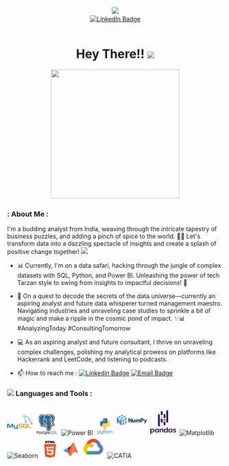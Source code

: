 <div id="header" align="center">
<img src="https://media.giphy.com/media/JWuBH9rCO2uZuHBFpm/giphy.gif"width="100"/>
  <div id="badges">
     <a href="https://www.linkedin.com/in/rishika-kumar-">
      <img src="https://img.shields.io/badge/LinkedIn-blue?style=for-the-badge&logo=linkedin&logoColor=white" alt="LinkedIn Badge"/>
    </a>
  </div>
  <img src="https://komarev.com/ghpvc/?username=BWisdomVoyager&style=flat-square&color=blue" alt=""/>
  <h1>
    Hey There!!
    <img src="https://media.giphy.com/media/hvRJCLFzcasrR4ia7z/giphy.gif" width="30px"/>
  </h1>
</div>
<div align="center">
  <img src="https://media.giphy.com/media/3kPDmoWdBpQPNhCnUG/giphy.gif" width="300" height="300"/>
</div>

###  :  About Me :
I'm a budding analyst from India, weaving through the intricate tapestry of business puzzles, and adding a pinch of spice to the world. 🌱💡 Let's transform data into a dazzling spectacle of insights and create a splash of positive change together! <img src="https://media.giphy.com/media/WUlplcMpOCEmTGBtBW/giphy.gif" width="40"> 

- :bar_chart: Currently, I'm on a data safari, hacking through the jungle of complex datasets with SQL, Python, and Power BI. Unleashing the power of tech Tarzan style to swing from insights to impactful decisions! 🚀

- :green_book: On a quest to decode the secrets of the data universe—currently an aspiring analyst and future data whisperer turned management maestro. Navigating industries and unraveling case studies to sprinkle a bit of magic and make a ripple in the cosmic pond of impact. ✨📊 #AnalyzingToday #ConsultingTomorrow

- :computer: As an aspiring analyst and future consultant, I thrive on unraveling complex challenges, polishing my analytical prowess on platforms like Hackerrank and LeetCode, and listening to podcasts. 

- :mailbox: How to reach me :  [![Linkedin Badge](https://img.shields.io/badge/-rishika--kumar-blue?style=flat&logo=Linkedin&logoColor=white)](https://www.linkedin.com/in/rishika-kumar-)
 [![Email Badge](https://img.shields.io/badge/-rishikakumar2006%40gmail.com-red?style=flat&logo=Gmail&logoColor=white)](mailto:rishikakumar2006@gmail.com)


### <img src="https://media.giphy.com/media/iDaCeaKrHhUI1I8e2b/giphy.gif" width="45px"> Languages and Tools :

<div>
  
  <img src="https://github.com/devicons/devicon/blob/master/icons/mysql/mysql-original-wordmark.svg" title="MySQL"  alt="MySQL" width="60" height="60"/>&nbsp;
  <img src="https://github.com/devicons/devicon/blob/master/icons/postgresql/postgresql-original-wordmark.svg" title="PostgreSQL" alt="PostgreSQL" width="50" height="50"/>&nbsp;
  <img src="https://github.com/microsoft/PowerBI-Icons/blob/main/SVG/Power-BI.svg" title="Power BI" alt="Power BI" width="40" height="40"/>&nbsp;
  <img src="https://github.com/devicons/devicon/blob/master/icons/python/python-original-wordmark.svg" title="Python" alt="Python" width="40" height="40"/>&nbsp;
  <img src="https://github.com/devicons/devicon/blob/master/icons/numpy/numpy-original-wordmark.svg" title="NumPy" alt="NumPy" width="70" height="70"/>&nbsp;
  <img src="https://github.com/devicons/devicon/blob/master/icons/pandas/pandas-original-wordmark.svg" title="Pandas" alt="Pandas" width="60" height="60"/>&nbsp;
  <img src="https://github.com/matplotlib/matplotlib/blob/main/lib/matplotlib/mpl-data/images/matplotlib.svg" title="Matplotlib" alt="Matplotlib" width="40" height="40"/>&nbsp;
  <img src="https://raw.githubusercontent.com/mwaskom/seaborn/master/doc/_static/logo-wide-lightbg.svg" title="Seaborn" alt="Seaborn" width="90" height="90"/>&nbsp;
  <img src="https://github.com/devicons/devicon/blob/master/icons/html5/html5-original-wordmark.svg" title="HTML5" alt="HTML5" width="40" height="40"/>&nbsp;
  <img src="https://github.com/devicons/devicon/blob/master/icons/matlab/matlab-original.svg" title="MATLAB" alt="MATLAB" width="40" height="40"/>&nbsp;
  <img src="https://github.com/devicons/devicon/blob/master/icons/googlecloud/googlecloud-original.svg" title="Google Cloud" alt="Google Cloud" width="50" height="50"/>&nbsp;
  <img src="https://user-images.githubusercontent.com/17025808/181291304-c0eac5d9-719c-4bfc-95fa-66a78cead360.svg" title="CATIA" alt="CATIA" width="70" height="70"/>&nbsp;

</div>


